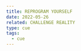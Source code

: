 ```yaml
---
title: REPROGRAM YOURSELF
date: 2022-05-26
related: CHALLENGE REALITY
type: cue
tags:
  - cue
---
```

